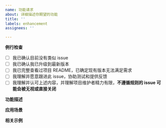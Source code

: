 ```yaml
---
name: 功能请求
about: 详细描述你期望的功能
title: ''
labels: enhancement
assignees: ''

---
```


**例行检查**

[//]: # (方框内删除已有的空格，填 x 号)
+ [ ] 我已确认目前没有类似 issue
+ [ ] 我已确认我已升级到最新版本
+ [ ] 我已完整查看过项目 README，已确定现有版本无法满足需求
+ [ ] 我理解并愿意跟进此 issue，协助测试和提供反馈
+ [ ] 我理解并认可上述内容，并理解项目维护者精力有限，**不遵循规则的 issue 可能会被无视或直接关闭**

**功能描述**

**应用场景**

**相关示例**

